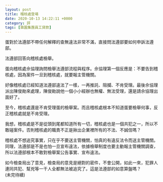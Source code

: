 ```yaml
---
layout: post
title: 稽核處登場
date: 2020-10-13 14:22:11 +0000
category: 評
tags: [霖園集團員工貸款]
---
```



蛋對於法遵部不帶任何解釋的查無違法非常不滿，直接問法遵部要如何申訴法遵部。

法遵部回答向稽核處檢舉。

蛋向稽核處佘協理詢問檢舉法遵部流程與程序。佘協理第一個反應是：不要告到稽核處，因為案件一旦到稽核處，就要報主管機關。

好像稽核處已經知道法遵部違法了一樣，一再推託、阻攔、不肯受理。最後佘協理派出陳俊勛來處理，陳俊勛說他一個小小經辦也無權、無法受理，還是請佘協理出面好了。

至今，稽核處還是不肯受理蛋的檢舉案。而且稽核處根本不知道蛋要檢舉何事，反正稽核處就是不肯受理。

我想，稽核處是不是從頭到尾都知道所有一切，稽核處也是一個共犯之一，所以不敢碰案件。否則稽核處的職責不正是揪出企業裡所有的不法、不誠信嗎？

稽核處不想追究事實，只在乎不要送主管機關，怕真的有違反法令而送主管機關。同理，法遵部是不是也怕一旦宣布違法，依據檢舉制度也要主動報主管機關調查，所以法遵部根本不敢對檢舉案公告事實、宣布違法。

如今檢查局出了意見，檢查局的意見是絕對的密件，不會公開，如此一來，犯罪人連同共犯、幫兇等一干人全都無法被追究了。這是法遵部的如意算盤嗎？<br>
(未完待續)
